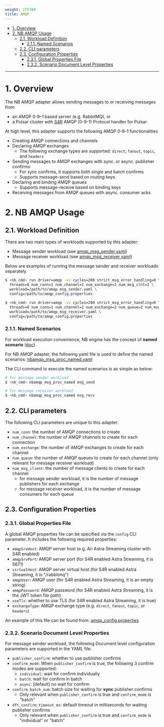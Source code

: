 ```yaml
---
weight: 275768
title: AMQP
---
```

- [1. Overview](#1-overview)
- [2. NB AMQP Usage](#2-nb-amqp-usage)
    - [2.1. Workload Definition](#21-workload-definition)
        - [2.1.1. Named Scenarios](#211-named-scenarios)
    - [2.2. CLI parameters](#22-cli-parameters)
    - [2.3. Configuration Properties](#23-configuration-properties)
        - [2.3.1. Global Properties File](#231-global-properties-file)
        - [2.3.2. Scenario Document Level Properties](#232-scenario-document-level-properties)

---

# 1. Overview

The NB AMQP adapter allows sending messages to or receiving messages from
* an AMQP 0-9-1 based server (e.g. RabbitMQ), or
* a Pulsar cluster with [S4R](https://github.com/datastax/starlight-for-rabbitmq) AMQP (0-9-1) Protocol handler for Pulsar.

At high level, this adapter supports the following AMQP 0-9-1 functionalities
* Creating AMQP connections and channels
* Declaring AMQP exchanges
    * The following exchange types are supported: `direct`, `fanout`, `topic`, and `headers`
* Sending messages to AMQP exchanges with sync. or async. publisher confirms
    * For sync confirms, it supports both single and batch confirms
    * Supports message-send based on routing keys
* Declaring and binding AMQP queues
    * Supports message-receive based on binding keys
* Receiving messages from AMQP queues with async. consumer acks

# 2. NB AMQP Usage

## 2.1. Workload Definition

There are two main types of workloads supported by this adapter:
* Message sender workload (see [amqp_msg_sender.yaml](scenarios/amqp_msg_sender.yaml))
* Message receiver workload (see [amqp_msg_receiver.yaml](scenarios/amqp_msg_receiver.yaml))

Below are examples of running the message sender and receiver workloads separately.
```bash
$ <nb_cmd> run driver=amqp -vv cycles=200 strict_msg_error_handling=0 \
  threads=8 num_conn=1 num_channel=2 num_exchange=2 num_msg_clnt=2 \
  workload=/path/to/amqp_msg_sender.yaml \
  config=/path/to/amqp_config.properties
```

```bash
$ <nb_cmd> run driver=amqp -vv cycles=200 strict_msg_error_handling=0 \
  threads=8 num_conn=1 num_channel=2 num_exchange=2 num_queue=2 num_msg_clnt=2 \
  workload=/path/to/amqp_msg_receiver.yaml \
  config=/path/to/amqp_config.properties
```

### 2.1.1. Named Scenarios

For workload execution convenience, NB engine has the concept of **named scenario** ([doc](https://docs.nosqlbench.io/workloads-101/11-named-scenarios/)).

For NB AMQP adapter, the following yaml file is used to define the named scenarios: [nbamqp_msg_proc_named.yaml](scenarios/nbamqp_msg_proc_named.yaml)

The CLI command to execute the named scenarios is as simple as below:
```bash
# for message sender workload
$ <nb_cmd> nbamqp_msg_proc_named msg_send

# for message receiver workload
$ <nb_cmd> nbamqp_msg_proc_named msg_recv
```

## 2.2. CLI parameters

The following CLI parameters are unique to this adapter:

* `num_conn`: the number of AMQP connections to create
* `num_channel`: the number of AMQP channels to create for each connection
* `num_exchange`: the number of AMQP exchanges to create for each channel
* `num_queue`: the number of AMQP queues to create for each channel (only relevant for message receiver workload)
* `num_msg_client`: the number of message clients to create for each channel
    * for message sender workload, it is the number of message publishers for each exchange
    * for message receiver workload, it is the number of message consumers for each queue

## 2.3. Configuration Properties

### 2.3.1. Global Properties File

A global AMQP properties file can be specified via the `config` CLI parameter. It includes the following required properties:
* `amqpSrvHost`: AMQP server host (e.g. An Astra Streaming cluster with S4R enabled)
* `amqpSrvPort`: AMQP server port (for S4R enabled Astra Streaming, it is 5671)
* `virtualHost`: AMQP server virtual host (for S4R enabled Astra Streaming, it is "<tenant>/rabbitmq")
* `amqpUser`: AMQP user (for S4R enabled Astra Streaming, it is an empty string)
* `amqpPassword`: AMQP password (for S4R enabled Astra Streaming, it is the JWT token file path)
* `useTls`: whether to use TLS (for S4R enabled Astra Streaming, it is true)
* `exchangeType`: AMQP exchange type (e.g. `direct`, `fanout`, `topic`, or `headers`)

An example of this file can be found from: [amqp_config.properties](conf/amqp_config.properties)

### 2.3.2. Scenario Document Level Properties

For message sender workload, the following Document level configuration parameters are supported in the YAML file:
* `publisher_confirm`: whether to use publisher confirms
* `confirm_mode`: When `publisher_confirm` is true, the following 3 confirm modes are supported:
    * `individual`: wait for confirm individually
    * `batch`: wait for confirm in batch
    * `async`: [default] no wait for confirm
* `confirm_batch_num`: batch size for waiting for **sync** publisher confirms
    * Only relevant when `publisher_confirm` is true and `confirm_mode` is "batch"
* `dft_confirm_timeout_ms`: default timeout in milliseconds for waiting publisher confirms
    * Only relevant when `publisher_confirm` is true and `confirm_mode` is "individual" or "batch"
